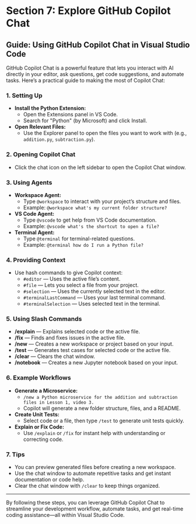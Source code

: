 # Section 7: Explore GitHub Copilot Chat

## Guide: Using GitHub Copilot Chat in Visual Studio Code

GitHub Copilot Chat is a powerful feature that lets you interact with AI directly in your editor, ask questions, get code suggestions, and automate tasks. Here’s a practical guide to making the most of Copilot Chat:

### 1. Setting Up

- **Install the Python Extension:**
  - Open the Extensions panel in VS Code.
  - Search for "Python" (by Microsoft) and click Install.
- **Open Relevant Files:**
  - Use the Explorer panel to open the files you want to work with (e.g., `addition.py`, `subtraction.py`).

### 2. Opening Copilot Chat

- Click the chat icon on the left sidebar to open the Copilot Chat window.

### 3. Using Agents

- **Workspace Agent:**
  - Type `@workspace` to interact with your project’s structure and files.
  - Example: `@workspace what's my current folder structure?`
- **VS Code Agent:**
  - Type `@vscode` to get help from VS Code documentation.
  - Example: `@vscode what's the shortcut to open a file?`
- **Terminal Agent:**
  - Type `@terminal` for terminal-related questions.
  - Example: `@terminal how do I run a Python file?`

### 4. Providing Context

- Use hash commands to give Copilot context:
  - `#editor` — Uses the active file’s content.
  - `#file` — Lets you select a file from your project.
  - `#selection` — Uses the currently selected text in the editor.
  - `#terminalLastCommand` — Uses your last terminal command.
  - `#terminalSelection` — Uses selected text in the terminal.

### 5. Using Slash Commands

- **/explain** — Explains selected code or the active file.
- **/fix** — Finds and fixes issues in the active file.
- **/new** — Creates a new workspace or project based on your input.
- **/test** — Generates test cases for selected code or the active file.
- **/clear** — Clears the chat window.
- **/notebook** — Creates a new Jupyter notebook based on your input.

### 6. Example Workflows

- **Generate a Microservice:**
  - `/new a Python microservice for the addition and subtraction files in Lesson 1, video 3.`
  - Copilot will generate a new folder structure, files, and a README.
- **Create Unit Tests:**
  - Select code or a file, then type `/test` to generate unit tests quickly.
- **Explain or Fix Code:**
  - Use `/explain` or `/fix` for instant help with understanding or correcting code.

### 7. Tips

- You can preview generated files before creating a new workspace.
- Use the chat window to automate repetitive tasks and get instant documentation or code help.
- Clear the chat window with `/clear` to keep things organized.

---

By following these steps, you can leverage GitHub Copilot Chat to streamline your development workflow, automate tasks, and get real-time coding assistance—all within Visual Studio Code.